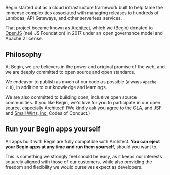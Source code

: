 Begin started out as a cloud infrastructure framework built to help tame the immense complexities associated with managing releases to hundreds of Lambdas, API Gateways, and other serverless services.

That project became known as [Architect](https://arc.codes), which we (Begin) donated to [OpenJS](https://openjsf.org/) (neé JS Foundation) in 2017 under an open governance model and Apache 2 license.


## Philosophy

At Begin, we are believers in the power and original promise of the web, and we are deeply committed to open source and open standards.

We endeavor to publish as much of our code as possible (always `Apache 2.0`), in addition to our knowledge and learnings.

We are also committed to building open, inclusive open source communities. If you like Begin, we'd love for you to participate in our open source, especially Architect! (We kindly ask you agree to the [CLA](https://js.foundation/cla), and [JSF](https://js.foundation/community/code-of-conduct) and [Small Wins, Inc.](https://github.com/smallwins/policy/blob/master/begin-community-code-of-conduct.md) Codes of Conduct.)


## Run your Begin apps yourself

All apps built with Begin are fully compatible with Architect. **You can eject your Begin apps at any time and run them yourself**, should you want to.

This is something we strongly feel should be easy, as it keeps our interests squarely aligned with those of our customers, while also providing the freedom and flexibility we would ourselves expect as developers.
